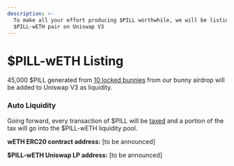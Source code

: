 ```yaml
---
description: >-
  To make all your effort producing $PILL worthwhile, we will be listing a
  $PILL-wETH pair on Uniswap V3
---
```


# $PILL-wETH Listing

45,000 $PILL generated from [10 locked bunnies](../overview/bunny-airdrop.md) from our bunny airdrop will be added to Uniswap V3 as liquidity.

### **Auto Liquidity**

Going forward, every transaction of $PILL will be [taxed](usdpill-lp.md) and a portion of the tax will go into the $PILL-wETH liquidity pool.

**wETH ERC20 contract address:** \[to be announced]

**$PILL-wETH Uniswap LP address:** \[to be announced]
